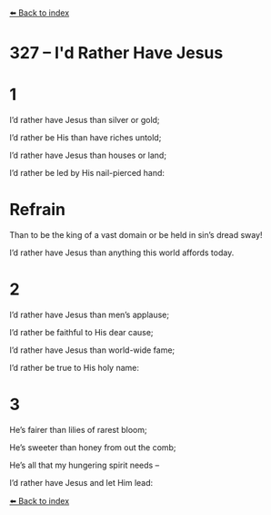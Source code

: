 [⬅️ Back to index](../README.md)

# 327 – I'd Rather Have Jesus





# 1

I’d rather have Jesus than silver or gold;

I’d rather be His than have riches untold;

I’d rather have Jesus than houses or land;

I’d rather be led by His nail-pierced hand:



# Refrain

Than to be the king of a vast domain or be held in sin’s dread sway!

I’d rather have Jesus than anything this world affords today.



# 2

I’d rather have Jesus than men’s applause;

I’d rather be faithful to His dear cause;

I’d rather have Jesus than world-wide fame;

I’d rather be true to His holy name:



# 3

He’s fairer than lilies of rarest bloom;

He’s sweeter than honey from out the comb;

He’s all that my hungering spirit needs –

I’d rather have Jesus and let Him lead:

[⬅️ Back to index](../README.md)

